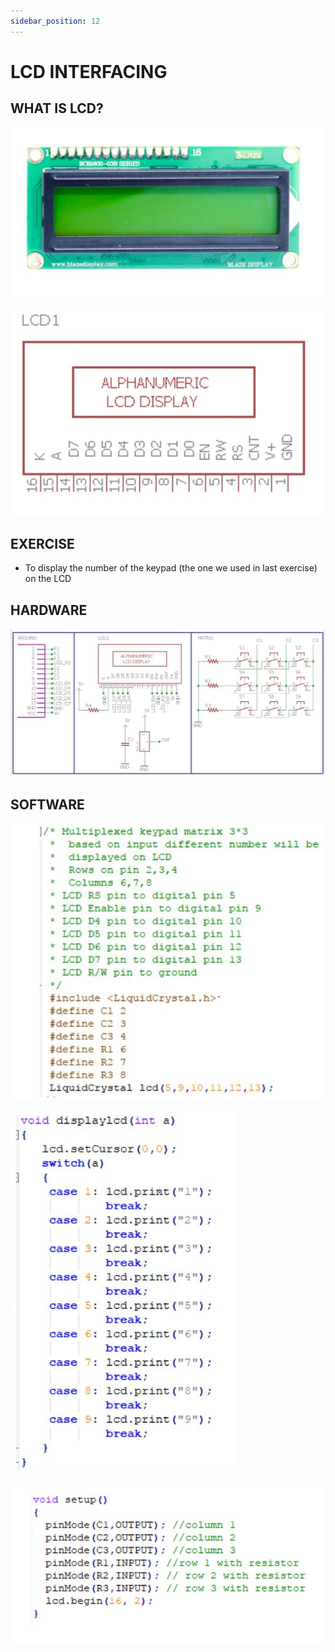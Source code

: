 ```yaml
---
sidebar_position: 12
---
```


# LCD INTERFACING

## WHAT IS LCD?
![](img/lecture12_pg2.JPG)
    
![](img/lecture12_pg3.JPG)
    

## EXERCISE
- To display the number of the keypad (the one we used in last exercise) on the LCD

## HARDWARE
![](img/lecture12_pg5.JPG)
    

## SOFTWARE
![](img/lecture12_pg6.JPG)
    
![](img/lecture12_pg7.JPG)
    
![](img/lecture12_pg8.JPG)
    